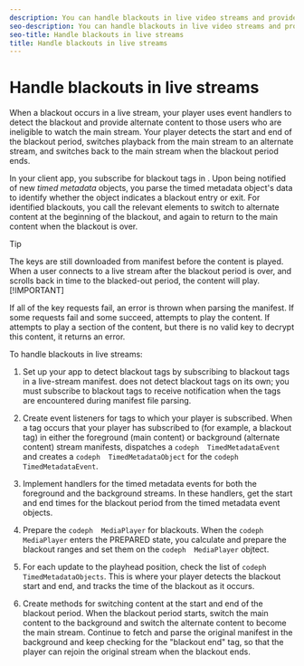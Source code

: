 ```yaml
---
description: You can handle blackouts in live video streams and provide alternate content during a blackout.
seo-description: You can handle blackouts in live video streams and provide alternate content during a blackout.
seo-title: Handle blackouts in live streams
title: Handle blackouts in live streams
---
```


# Handle blackouts in live streams

When a blackout occurs in a live stream, your player uses event handlers to detect the blackout and provide alternate content to those users who are ineligible to watch the main stream. Your player detects the start and end of the blackout period, switches playback from the main stream to an alternate stream, and switches back to the main stream when the blackout period ends.

In your client app, you subscribe for blackout tags in . Upon being notified of new *timed metadata* objects, you parse the timed metadata object's data to identify whether the object indicates a blackout entry or exit. For identified blackouts, you call the relevant  elements to switch to alternate content at the beginning of the blackout, and again to return to the main content when the blackout is over.

>[!TIP]
>
>The keys are still downloaded from manifest before the content is played.
When a user connects to a live stream after the blackout period is over, and scrolls back in time to the blacked-out period, the content will play.
>[!IMPORTANT]
>
>If all of the key requests fail, an error is thrown when parsing the manifest. If some requests fail and some succeed, attempts to play the content. If  attempts to play a section of the content, but there is no valid key to decrypt this content, it returns an error.

To handle blackouts in live streams:
1. Set up your app to detect blackout tags by subscribing to blackout tags in a live-stream manifest.
   does not detect blackout tags on its own; you must subscribe to blackout tags to receive notification when the tags are encountered during manifest file parsing.
   
   
1. Create event listeners for tags to which your player is subscribed.
   When a tag occurs that your player has subscribed to (for example, a blackout tag) in either the foreground (main content) or background (alternate content) stream manifests,  dispatches a `codeph  TimedMetadataEvent` and creates a `codeph  TimedMetadataObject` for the `codeph  TimedMetadataEvent`.
   
   
1. Implement handlers for the timed metadata events for both the foreground and the background streams.
   In these handlers, get the start and end times for the blackout period from the timed metadata event objects.
   
   
1. Prepare the `codeph  MediaPlayer` for blackouts.
   When the `codeph  MediaPlayer` enters the PREPARED state, you calculate and prepare the blackout ranges and set them on the `codeph  MediaPlayer` objtect.
   
   
1. For each update to the playhead position, check the list of `codeph  TimedMetadataObjects`.
   This is where your player detects the blackout start and end, and tracks the time of the blackout as it occurs.
   
   
1. Create methods for switching content at the start and end of the blackout period.
   When the blackout period starts, switch the main content to the background and switch the alternate content to become the main stream. Continue to fetch and parse the original manifest in the background and keep checking for the "blackout end" tag, so that the player can rejoin the original stream when the blackout ends.
   
   

